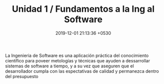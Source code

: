 ﻿---
layout: post
title:  "Unidad 1 / Fundamentos a la Ing al Software"
date:   2019-12-01 21:13:36 +0530
---

  <p>La Ingenieria de Software es una aplicación práctica del conocimiento científico para poveer metologías y técnicas que ayuden a dessarrollar sistemas de software a tiempo, y a su vez que aseguren que el desarrollador cumpla con las espectativas de calidad y permanezca dentro del presupuesto </p>
  

